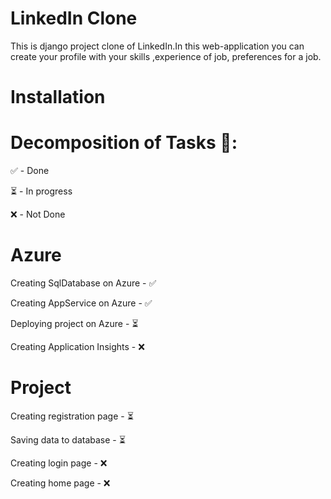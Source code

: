 # LinkedIn Clone



This is django project clone of LinkedIn.In this web-application you can create your profile with your skills ,experience of job, preferences for a job.


# Installation

# Decomposition of Tasks 📝:


✅ - Done

⏳ - In progress

❌ -  Not Done 

# Azure

Creating SqlDatabase on Azure - ✅

Creating AppService on Azure - ✅

Deploying project on Azure - ⏳

Creating Application Insights - ❌

# Project 

Creating registration page - ⏳

Saving data to database - ⏳

Creating login page - ❌

Creating home page - ❌





